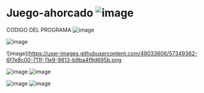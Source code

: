 # Juego-ahorcado  ![image](https://user-images.githubusercontent.com/49033606/57347456-fcbde280-7117-11e9-9457-3e6c6cf8269b.png)

CODIGO DEL PROGRAMA
![image](https://user-images.githubusercontent.com/49033606/57349333-54138100-711f-11e9-94e4-7bb273197aa8.png)



![image](https://user-images.githubusercontent.com/49033606/57349355-68577e00-711f-11e9-8c5a-8742353f5f39.png)

![image](https://user-images.githubusercontent.com/49033606/57349362-6f7e8c00-711f-11e9-9813-b9ba4f9d695b.png


![image](https://user-images.githubusercontent.com/49033606/57349367-7907f400-711f-11e9-8dd7-8f9e8ef6770b.png)
![image](https://user-images.githubusercontent.com/49033606/57349391-86bd7980-711f-11e9-8e2b-9037e3b7ba66.png)



![image](https://user-images.githubusercontent.com/49033606/57349405-9472ff00-711f-11e9-98c7-951c8070ee0f.png)
![image](https://user-images.githubusercontent.com/49033606/57349423-a94f9280-711f-11e9-9912-ca53c8a2cb37.png)
